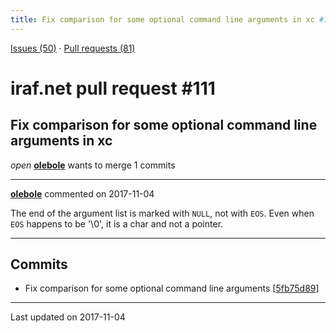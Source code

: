```yaml
---
title: Fix comparison for some optional command line arguments in xc #111
---
```


[Issues (50)](https://iraf-community.github.io/iraf-v216/issues) · [Pull requests (81)](https://iraf-community.github.io/iraf-v216/issues/pulls)

# iraf.net pull request #111
## Fix comparison for some optional command line arguments in xc
*open* **[olebole](https://github.com/olebole)** wants to merge 1 commits

- - - -

**[olebole](https://github.com/olebole)** commented on 2017-11-04

The end of the argument list is marked with `NULL`, not with `EOS`. Even when `EOS` happens to be '\0', it is a char and not a pointer.
- - - -

## Commits

* Fix comparison for some optional command line arguments [[5fb75d89](https://github.com/iraf-community/iraf/commit/5fb75d89185e0ebf354dcc2dd6ac83d9fc4a669d)]

- - - -

Last updated on 2017-11-04
